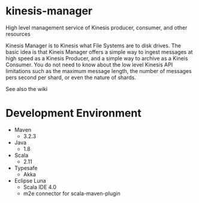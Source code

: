 # kinesis-manager
High level management service of Kinesis producer, consumer, and other resources

Kinesis Manager is to Kinesis what File Systems are to disk drives. The basic idea is that Kineis Manager offers a simple way to ingest messages at high speed as a Kinesis Producer, and a simple way to archive as a Kineis Consumer. You do not need to know about the low level Kinesis API limitations such as the maximum message length, the number of messages pers second per shard, or even the nature of shards.

See also the wiki

# Development Environment

* Maven
  * 3.2.3
* Java
  * 1.8
* Scala
  * 2.11
* Typesafe
  * Akka
* Eclipse Luna
  * Scala IDE 4.0
  * m2e connector for scala-maven-plugin
